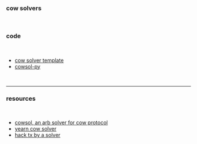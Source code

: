 ### cow solvers

<br>

### code

<br>

* [cow solver template](https://github.com/cowprotocol/solver-template-py)
* [cowsol-py](https://github.com/go-outside-labs/searcher-cowswap-py)



<br>

---

### resources

<br>

* [cowsol, an arb solver for cow protocol](https://mirror.xyz/mevwaifu.eth/s_RwnRgJvK_6fLYPyav7lFT3Zs4W4ZvYwp-AM9EbuhQ)
* [yearn cow solver](https://medium.com/iearn/yearn-cow-swap-371b6d7cf3b3)
* [hack tx by a solver](https://etherscan.io/tx/0x92f906bce94bab417cccc87ae046448d7fb8c2c0350b7ed911545577acb3bfc1)
